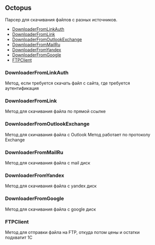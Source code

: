 ## Octopus
Парсер для скачивания файлов с разных источников.

- [DownloaderFromLinkAuth](#DownloaderFromLinkAuth)  
- [DownloaderFromLink](#DownloaderFromLink)  
- [DownloaderFromOutlookExchange](#DownloaderFromOutlookExchange)
- [DownloaderFromMailRu](#DownloaderFromMailRu)  
- [DownloaderFromYandex](#DownloaderFromYandex)  
- [DownloaderFromGoogle](#DownloaderFromGoogle)  
- [FTPClient](#FTPClient)  


### DownloaderFromLinkAuth
Метод, если требуется скачать файл с сайта, где требуется аутентификация  
### DownloaderFromLink   
Метод для скачивания файла по прямой ссылке
### DownloaderFromOutlookExchange
Метод для скичавания файла с Outlook
Метод работает по протоколу Exchange
### DownloaderFromMailRu
Метод для скачивания файла с mail диск
### DownloaderFromYandex
Метод для скачивания файла с yandex диск
### DownloaderFromGoogle
Метод для скачивания файла с google диск
### FTPClient
Метод для отправки файла на FTP, откуда потом цены и остатки подхватит 1С